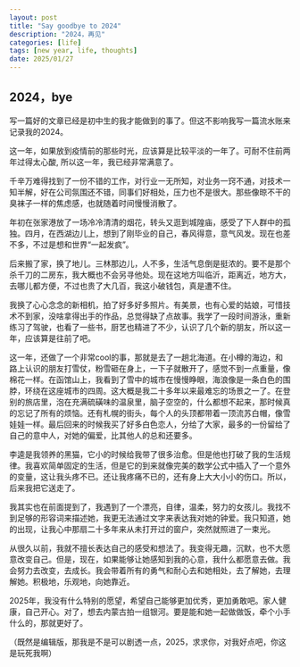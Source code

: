 ```yaml
---
layout: post
title: "Say goodbye to 2024"
description: "2024，再见"
categories: [life]
tags: [new year, life, thoughts]
date: 2025/01/27
---
```


## 2024，bye

写一篇好的文章已经是初中生的我才能做到的事了。但这不影响我写一篇流水账来记录我的2024。

这一年，如果放到疫情前的那些时光，应该算是比较平淡的一年了。可耐不住前两年过得太心酸, 所以这一年，我已经非常满意了。

千辛万难得找到了一份不错的工作，对行业一无所知，对业务一窍不通，对技术一知半解，好在公司氛围还不错，同事们好相处，压力也不是很大。那些像晾不干的臭袜子一样的焦虑感，也就随着时间慢慢消散了。

年初在张家港放了一场冷冷清清的烟花，转头又逛到城隍庙，感受了下人群中的孤独。四月，在西湖边儿上，想到了刚毕业的自己，春风得意，意气风发。现在也差不多，不过是想和世界“一起发疯”。

后来搬了家，换了地儿。三林那边儿，人不多，生活气息倒是挺浓的。要不是那个杀千刀的二房东，我大概也不会另寻他处。现在这地方叫临沂，距离近，地方大，去哪儿都方便，不过也贵了大几百，我这小破钱包，真是遭不住。

我换了心心念念的新相机，拍了好多好多照片。有美景，也有心爱的姑娘，可惜技术不到家，没啥拿得出手的作品，总觉得缺了点故事。我学了一段时间游泳，重新练习了驾驶，也看了一些书，厨艺也精进了不少，认识了几个新的朋友，所以这一年，应该算是往前了吧。

这一年，还做了一个非常cool的事，那就是去了一趟北海道。在小樽的海边，和路上认识的朋友打雪仗，粉雪砸在身上，一下子就散开了，感觉不到一点重量，像棉花一样。在函馆山上，我看到了雪中的城市在慢慢睁眼，海浪像是一条白色的围脖，环绕在这座城市的四周。这大概是我二十多年以来最难忘的场景之一了。在登别的旅店里，泡在充满硫磺味的温泉里，脑子空空的，什么都想不起来，那时候真的忘记了所有的烦恼。还有札幌的街头，每个人的头顶都带着一顶流苏白帽，像雪娃娃一样。最后回来的时候我买了好多白色恋人，分给了大家，最多的一份留给了自己的意中人，对她的偏爱，比其他人的总和还要多。

李逵是我领养的黑猫，它小的时候给我带了很多治愈。但是他也打破了我的生活规律。我喜欢简单固定的生活，但是它的到来就像完美的数学公式中插入了一个意外的变量，这让我头疼不已。还让我疼痛不已的，还有身上大大小小的伤口。所以，后来我把它送走了。

我其实也在前面提到了，我遇到了一个漂亮，自律，温柔，努力的女孩儿。我找不到足够的形容词来描述她，我更无法通过文字来表达我对她的钟爱。我只知道，她的出现，让我心中那扇二十多年来从未打开过的窗户，突然就照进了一束光。

从很久以前，我就不擅长表达自己的感受和想法了。我变得无趣，沉默，也不大愿意改变自己。但是，现在，如果能够让她感知到我的心意，我什么都愿意去做。我会努力去改变，去成长。我会带着所有的勇气和耐心去和她相处，去了解她，去理解她。积极地，乐观地，向她靠近。

2025年，我没有什么特别的愿望，希望自己能够更加优秀，更加勇敢吧。家人健康，自己开心。对了，想去内蒙古拍一组银河。要是能和她一起做做饭，牵个小手什么的，那就更好了。

（既然是编辑版，那我是不是可以剧透一点，2025，求求你，对我好点吧，你这是玩死我啊）